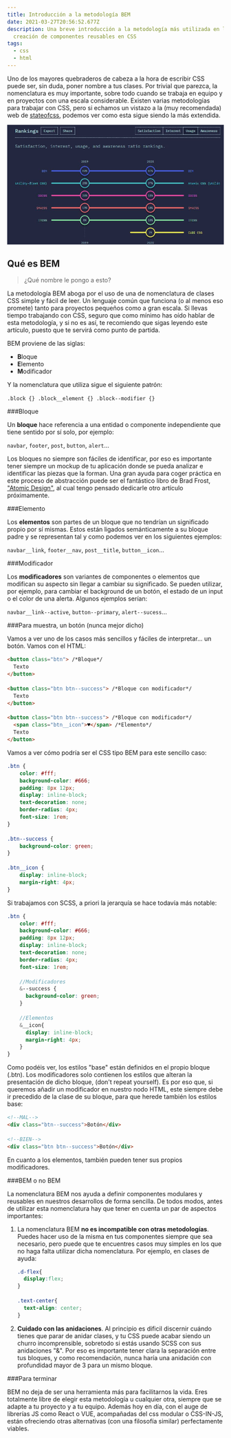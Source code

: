 ```yaml
---
title: Introducción a la metodología BEM
date: 2021-03-27T20:56:52.677Z
description: Una breve introducción a la metodología más utilizada en la
  creación de componentes reusables en CSS
tags:
  - css
  - html
---
```

Uno de los mayores quebraderos de cabeza a la hora de escribir CSS puede ser, sin duda, poner nombre a tus clases. Por trivial que parezca, la nomenclatura es muy importante, sobre todo cuando se trabaja en equipo y en proyectos con una escala considerable. Existen varias metodologías para trabajar con CSS, pero si echamos un vistazo a la (muy recomendada) web de [stateofcss](https://2020.stateofcss.com/en-US/technologies/methodologies/), podemos ver como esta sigue siendo la más extendida.

![BEM graph](bem.jpg "BEM graph")

## Qué es BEM

> ¿Qué nombre le pongo a esto?

La metodología BEM aboga por el uso de una de nomenclatura de clases CSS simple y fácil de leer. Un lenguaje común que funciona (o al menos eso promete) tanto para proyectos pequeños como a gran escala. Si llevas tiempo trabajando con CSS, seguro que como mínimo has oído hablar de esta metodología, y si no es así, te recomiendo que sigas leyendo este artículo, puesto que te servirá como punto de partida.

BEM proviene de las siglas:

* **B**loque
* **E**lemento
* **M**odificador

Y la nomenclatura que utiliza sigue el siguiente patrón:

`.block {}
.block__element {}
.block--modifier {}`

\###Bloque

Un **bloque** hace referencia a una entidad o componente independiente que tiene sentido por sí solo, por ejemplo:  

`navbar`, `footer`, `post`, `button`, `alert`...

Los bloques no siempre son fáciles de identificar, por eso es importante tener siempre un mockup de tu aplicación donde se pueda analizar e identificar las piezas que la forman. Una gran ayuda para coger práctica en este proceso de abstracción puede ser el fantástico libro de Brad Frost, ["Atomic Design"](https://atomicdesign.bradfrost.com/), al cual tengo pensado dedicarle otro artículo próximamente.

\###Elemento

Los **elementos** son partes de un bloque que no tendrían un significado propio por sí mismas. Estos están ligados semánticamente a su bloque padre y se representan tal y como podemos ver en los siguientes ejemplos:

`navbar__link`, `footer__nav`, `post__title`, `button__icon`...

\###Modificador

Los **modificadores** son variantes de componentes o elementos que modifican su aspecto sin llegar a cambiar su significado. Se pueden utilizar, por ejemplo, para cambiar el background de un botón, el estado de un input o el color de una alerta. Algunos ejemplos serían:

`navbar__link--active`, `button--primary`, `alert--sucess`...

\###Para muestra, un botón (nunca mejor dicho)

Vamos a ver uno de los casos más sencillos y fáciles de interpretar... un botón. Vamos con el HTML:

```html
<button class="btn"> /*Bloque*/
  Texto
</button>

<button class="btn btn--success"> /*Bloque con modificador*/
  Texto
</button>

<button class="btn btn--success"> /*Bloque con modificador*/
  <span class="btn__icon">♥</span> /*Elemento*/
  Texto
</button>
```

Vamos a ver cómo podría ser el CSS tipo BEM para este sencillo caso:

```css
.btn { 
    color: #fff;
    background-color: #666;
    padding: 8px 12px;
    display: inline-block;
    text-decoration: none;
    border-radius: 4px;
    font-size: 1rem;
}

.btn--success {
    background-color: green;
}

.btn__icon {
    display: inline-block;
    margin-right: 4px;
}
```

Si trabajamos con SCSS, a priori la jerarquía se hace todavía más notable:

```scss
.btn {
    color: #fff;
    background-color: #666;
    padding: 8px 12px;
    display: inline-block;
    text-decoration: none;
    border-radius: 4px;
    font-size: 1rem;

    //Modificadores
    &--success {
      background-color: green;
    }

    //Elementos
    &__icon{
      display: inline-block;
      margin-right: 4px;
    }
}
```

Como podéis ver, los estilos "base" están definidos en el propio bloque (.btn). Los modificadores solo contienen los estilos que alteran la presentación de dicho bloque, (don't repeat yourself). Es por eso que, si queremos añadir un modificador en nuestro nodo HTML, este siempre debe ir precedido de la clase de su bloque, para que herede también los estilos base:

```html
<!--MAL-->
<div class="btn--success">Botón</div>

<!--BIEN-->
<div class="btn btn--success">Botón</div>

```

En cuanto a los elementos, también pueden tener sus propios modificadores.

\###BEM o no BEM

La nomenclatura BEM nos ayuda a definir componentes modulares y reusables en nuestros desarrollos de forma sencilla. De todos modos, antes de utilizar esta nomenclatura hay que tener en cuenta un par de aspectos importantes:

1. La nomenclatura BEM **no es incompatible con otras metodologías**. Puedes hacer uso de la misma en tus componentes siempre que sea necesario, pero puede que te encuentres casos muy simples en los que no haga falta utilizar dicha nomenclatura. Por ejemplo, en clases de ayuda:

   ```css
   .d-flex{
     display:flex;
   }

   .text-center{
     text-align: center;
   }
   ```
2. **Cuidado con las anidaciones**. Al principio es dificil discernir cuándo tienes que parar de anidar clases, y tu CSS puede acabar siendo un churro incomprensible, sobretodo si estás usando SCSS con sus anidaciones "&". Por eso es importante tener clara la separación entre tus bloques, y como recomendación, nunca haría una anidación con profundidad mayor de 3 para un mismo bloque.

\###Para terminar

BEM no deja de ser una herramienta más para facilitarnos la vida. Eres totalmente libre de elegir esta metodología u cualquier otra, siempre que se adapte a tu proyecto y a tu equipo. Además hoy en día, con el auge de librerías JS como React o VUE, acompañadas del css modular o CSS-IN-JS, están ofreciendo otras alternativas (con una filosofía similar) perfectamente viables.